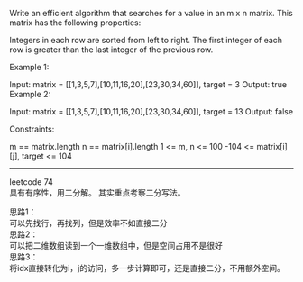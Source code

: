 Write an efficient algorithm that searches for a value in an m x n matrix. This matrix has the following properties:

Integers in each row are sorted from left to right.
The first integer of each row is greater than the last integer of the previous row.


Example 1:


Input: matrix = [[1,3,5,7],[10,11,16,20],[23,30,34,60]], target = 3
Output: true
Example 2:


Input: matrix = [[1,3,5,7],[10,11,16,20],[23,30,34,60]], target = 13
Output: false


Constraints:

m == matrix.length
n == matrix[i].length
1 <= m, n <= 100
-104 <= matrix[i][j], target <= 104

----

leetcode 74<br>
具有有序性，用二分解。
其实重点考察二分写法。

思路1：<br>
可以先找行，再找列，但是效率不如直接二分<br>
思路2：<br>
可以把二维数组读到一个一维数组中，但是空间占用不是很好<br>
思路3：<br>
将idx直接转化为i，j的访问，多一步计算即可，还是直接二分，不用额外空间。